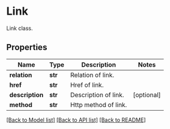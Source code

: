 # Link

Link class.

## Properties
Name | Type | Description | Notes
------------ | ------------- | ------------- | -------------
**relation** | **str** | Relation of link. | 
**href** | **str** | Href of link. | 
**description** | **str** | Description of link. | [optional] 
**method** | **str** | Http method of link. | 

[[Back to Model list]](../README.md#documentation-for-models) [[Back to API list]](../README.md#documentation-for-api-endpoints) [[Back to README]](../README.md)


